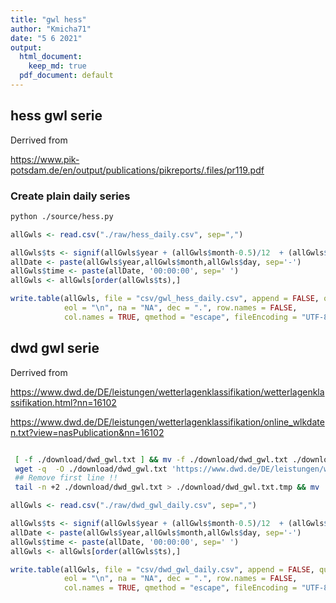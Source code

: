 ```yaml
---
title: "gwl hess"
author: "Kmicha71"
date: "5 6 2021"
output:
  html_document: 
    keep_md: true
  pdf_document: default
---
```




## hess gwl serie

Derrived from 

https://www.pik-potsdam.de/en/output/publications/pikreports/.files/pr119.pdf


### Create plain daily series


```sh
python ./source/hess.py
```


```r
allGwls <- read.csv("./raw/hess_daily.csv", sep=",")

allGwls$ts <- signif(allGwls$year + (allGwls$month-0.5)/12  + (allGwls$day-0.5)/365, digits=8)
allDate <- paste(allGwls$year,allGwls$month,allGwls$day, sep='-')
allGwls$time <- paste(allDate, '00:00:00', sep=' ')
allGwls <- allGwls[order(allGwls$ts),]

write.table(allGwls, file = "csv/gwl_hess_daily.csv", append = FALSE, quote = TRUE, sep = ",",
            eol = "\n", na = "NA", dec = ".", row.names = FALSE,
            col.names = TRUE, qmethod = "escape", fileEncoding = "UTF-8")
```


## dwd gwl serie

Derrived from 

https://www.dwd.de/DE/leistungen/wetterlagenklassifikation/wetterlagenklassifikation.html?nn=16102

https://www.dwd.de/DE/leistungen/wetterlagenklassifikation/online_wlkdaten.txt?view=nasPublication&nn=16102


```sh

 [ -f ./download/dwd_gwl.txt ] && mv -f ./download/dwd_gwl.txt ./download/dwd_gwl.txt.bck
 wget -q  -O ./download/dwd_gwl.txt 'https://www.dwd.de/DE/leistungen/wetterlagenklassifikation/online_wlkdaten.txt?view=nasPublication&nn=16102'
 ## Remove first line !!
 tail -n +2 ./download/dwd_gwl.txt > ./download/dwd_gwl.txt.tmp && mv ./download/dwd_gwl.txt.tmp ./download/dwd_gwl.txt

```



```r
allGwls <- read.csv("./raw/dwd_gwl_daily.csv", sep=",")

allGwls$ts <- signif(allGwls$year + (allGwls$month-0.5)/12  + (allGwls$day-0.5)/365, digits=8)
allDate <- paste(allGwls$year,allGwls$month,allGwls$day, sep='-')
allGwls$time <- paste(allDate, '00:00:00', sep=' ')
allGwls <- allGwls[order(allGwls$ts),]

write.table(allGwls, file = "csv/dwd_gwl_daily.csv", append = FALSE, quote = TRUE, sep = ",",
            eol = "\n", na = "NA", dec = ".", row.names = FALSE,
            col.names = TRUE, qmethod = "escape", fileEncoding = "UTF-8")
```
